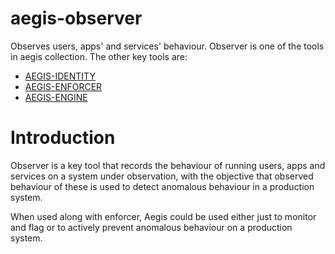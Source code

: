# aegis-observer
Observes users, apps' and services' behaviour. Observer is one of the tools in aegis collection. The other key tools are:

* [AEGIS-IDENTITY](https://github.com/SidhuG/aegis-identity)
* [AEGIS-ENFORCER](https://github.com/SidhuG/aegis-enforcer)
* [AEGIS-ENGINE](https://github.com/SidhuG/aegis-engine.git)

# Introduction
Observer is a key tool that records the behaviour of running users, apps and services on a system under observation, with the objective that observed behaviour of these is used to detect anomalous behaviour in a production system.

When used along with enforcer, Aegis could be used either just to monitor and flag or to actively prevent anomalous behaviour on a production system.

